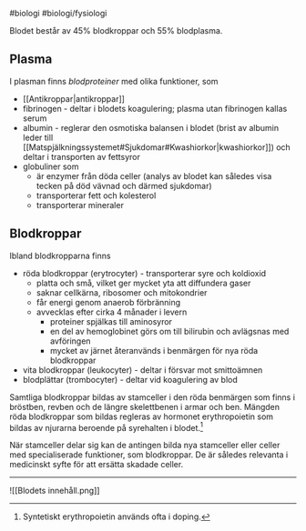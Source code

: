 #biologi #biologi/fysiologi  

Blodet består av 45% blodkroppar och 55% blodplasma.
## Plasma
I plasman finns *blodproteiner* med olika funktioner, som
- [[Antikroppar|antikroppar]]
- fibrinogen - deltar i blodets koagulering; plasma utan fibrinogen kallas serum
- albumin - reglerar den osmotiska balansen i blodet (brist av albumin leder till [[Matspjälkningssystemet#Sjukdomar#Kwashiorkor|kwashiorkor]]) och deltar i transporten av fettsyror
- globuliner som
	- är enzymer från döda celler (analys av blodet kan således visa tecken på död vävnad och därmed sjukdomar)
	- transporterar fett och kolesterol
	- transporterar mineraler
## Blodkroppar
Ibland blodkropparna finns
- röda blodkroppar (erytrocyter) - transporterar syre och koldioxid
	- platta och små, vilket ger mycket yta att diffundera gaser
	- saknar cellkärna, ribosomer och mitokondrier
	- får energi genom anaerob förbränning
	- avvecklas efter cirka 4 månader i levern
		- proteiner spjälkas till aminosyror
		- en del av hemoglobinet görs om till bilirubin och avlägsnas med avföringen
		- mycket av järnet återanvänds i benmärgen för nya röda blodkroppar
- vita blodkroppar (leukocyter) - deltar i försvar mot smittoämnen
- blodplättar (trombocyter) - deltar vid koagulering av blod

Samtliga blodkroppar bildas av stamceller i den röda benmärgen som finns i bröstben, revben och de längre skelettbenen i armar och ben. Mängden röda blodkroppar som bildas regleras av hormonet erythropoietin som bildas av njurarna beroende på syrehalten i blodet.[^1]

När stamceller delar sig kan de antingen bilda nya stamceller eller celler med specialiserade funktioner, som blodkroppar. De är således relevanta i medicinskt syfte för att ersätta skadade celler.

[^1]: Syntetiskt erythropoietin används ofta i doping.

---

![[Blodets innehåll.png]]